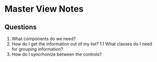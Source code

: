 # Master View Notes
## Questions
1. What components do we need?
1. How do I get the information out of my list?
1.1 What classes do I need for grouping information?
1. How do I syncrhonize between the controls?


